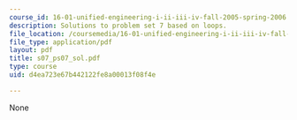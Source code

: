 ```yaml
---
course_id: 16-01-unified-engineering-i-ii-iii-iv-fall-2005-spring-2006
description: Solutions to problem set 7 based on loops.
file_location: /coursemedia/16-01-unified-engineering-i-ii-iii-iv-fall-2005-spring-2006/d4ea723e67b442122fe8a00013f08f4e_s07_ps07_sol.pdf
file_type: application/pdf
layout: pdf
title: s07_ps07_sol.pdf
type: course
uid: d4ea723e67b442122fe8a00013f08f4e

---
```

None